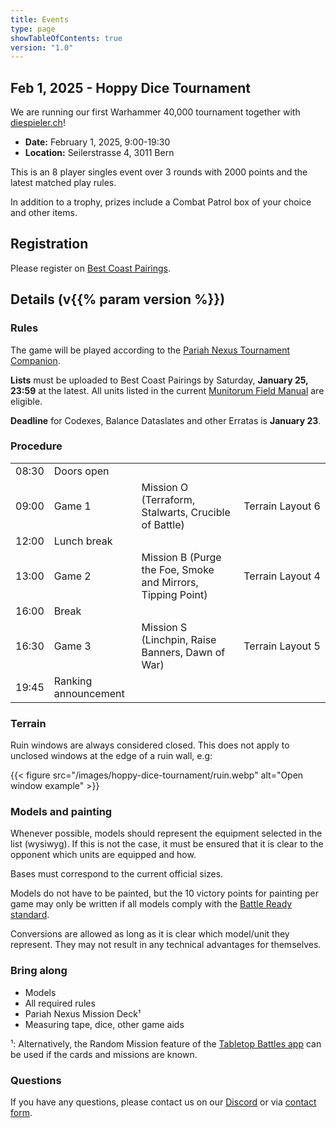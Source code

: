 ```yaml
---
title: Events
type: page
showTableOfContents: true
version: "1.0"
---
```

## Feb 1, 2025 - Hoppy Dice Tournament

We are running our first Warhammer 40,000 tournament together with [diespieler.ch](https://diespieler.ch)!

- **Date:** February 1, 2025, 9:00-19:30
- **Location:** Seilerstrasse 4, 3011 Bern

This is an 8 player singles event over 3 rounds with 2000 points and the latest matched play rules.

In addition to a trophy, prizes include a Combat Patrol box of your choice and other items.


## Registration


Please register on [Best Coast Pairings](https://www.bestcoastpairings.com/event/BY47T0PFL8).


## Details (v{{% param version %}})
### Rules

The game will be played according to the [Pariah Nexus Tournament Companion](https://assets.warhammer-community.com/eng_warhammer40000_pariah_nexus_tournament_companion-eixdmbxjrp-dddcylhhbo.pdf).

**Lists** must be uploaded to Best Coast Pairings by Saturday, **January 25, 23:59** at the latest.
All units listed in the current [Munitorum Field Manual](https://assets.warhammer-community.com/eng_wh40k_core&key_munitorum_field_manual_dec2024-7nrluyjjjp-ati25utyka.pdf) are eligible.

**Deadline** for Codexes, Balance Dataslates and other Erratas is **January 23**.


### Procedure

|       |                      |                                                             |                            |
| ----- | -------------------- | ----------------------------------------------------------- | -------------------------- |
| 08:30 | Doors open           |                                                             |                            |
| 09:00 | Game 1               | Mission O (Terraform, Stalwarts, Crucible of Battle)        | Terrain&#160;Layout&#160;6 |
| 12:00 | Lunch break          |                                                             |                            |
| 13:00 | Game 2               | Mission B (Purge the Foe, Smoke and Mirrors, Tipping Point) | Terrain&#160;Layout&#160;4 |
| 16:00 | Break                |                                                             |                            |
| 16:30 | Game 3               | Mission S (Linchpin, Raise Banners, Dawn of War)            | Terrain&#160;Layout&#160;5 |
| 19:45 | Ranking announcement |                                                             |                            |


### Terrain

Ruin windows are always considered closed. This does not apply to unclosed windows at the edge of a ruin wall, e.g:

{{< figure src="/images/hoppy-dice-tournament/ruin.webp" alt="Open window example" >}}


### Models and painting

Whenever possible, models should represent the equipment selected in the list (wysiwyg).
If this is not the case, it must be ensured that it is clear to the opponent which units are equipped and how.

Bases must correspond to the current official sizes.

Models do not have to be painted, but the 10 victory points for painting per game may only be written if all models comply with the [Battle Ready standard](https://www.warhammer-community.com/en-gb/articles/xcSERTQx/citadel-colour-just-what-is-battle-ready/).

Conversions are allowed as long as it is clear which model/unit they represent.
They may not result in any technical advantages for themselves.


### Bring along

- Models 
- All required rules
- Pariah Nexus Mission Deck¹
- Measuring tape, dice, other game aids

¹: Alternatively, the Random Mission feature of the [Tabletop Battles app](https://ttba.goonhammer.com/) can be used if the cards and missions are known.


### Questions

If you have any questions, please contact us on our [Discord](https://discord.gg/Vzq39FbuYt) or via [contact form](/en/contact/).
